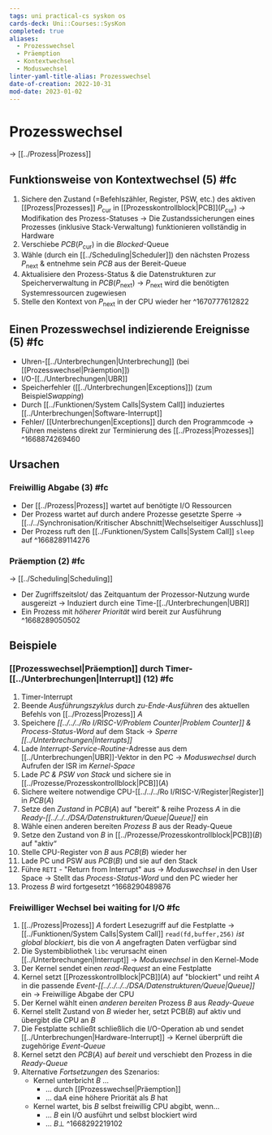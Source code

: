 ```yaml
---
tags: uni practical-cs syskon os
cards-deck: Uni::Courses::SysKon
completed: true
aliases:
  - Prozesswechsel
  - Präemption
  - Kontextwechsel
  - Moduswechsel
linter-yaml-title-alias: Prozesswechsel
date-of-creation: 2022-10-31
mod-date: 2023-01-02
---
```


# Prozesswechsel
-> [[../Prozess|Prozess]]

## Funktionsweise von Kontextwechsel (5) #fc
1. Sichere den Zustand (=Befehlszähler, Register, PSW, etc.) des aktiven [[Prozess|Prozesses]] $P_\text{cur}$ in [[Prozesskontrollblock|PCB]]$(P_\text{cur})$
	 -> Modifikation des Prozess-Statuses
	-> Die Zustandssicherungen eines Prozesses (inklusive Stack-Verwaltung) funktionieren vollständig in Hardware
2. Verschiebe $PCB(P_\text{cur})$ in die *Blocked*-Queue
3. Wähle (durch ein [[../Scheduling|Scheduler]]) den nächsten Prozess $P_\text{next}$ & entnehme sein *PCB* aus der Bereit-Queue
4. Aktualisiere den Prozess-Status & die Datenstrukturen zur Speicherverwaltung in $PCB(P_\text{next})$
	-> $P_\text{next}$ wird die benötigten Systemressourcen zugewiesen
5. Stelle den Kontext von $P_\text{next}$ in der CPU wieder her
^1670777612822

## Einen Prozesswechsel indizierende Ereignisse (5) #fc
- Uhren-[[../Unterbrechungen|Unterbrechung]] (bei [[Prozesswechsel|Präemption]])
- I/O-[[../Unterbrechungen|UBR]]
- Speicherfehler ([[../Unterbrechungen|Exceptions]]) (zum Beispiel*Swapping*)
- Durch [[../Funktionen/System Calls|System Call]] induziertes [[../Unterbrechungen|Software-Interrupt]]
- Fehler/ [[Unterbrechungen|Exceptions]] durch den Programmcode
	-> Führen meistens direkt zur Terminierung des [[../Prozess|Prozesses]]
^1668874269460

## Ursachen

### Freiwillig Abgabe (3) #fc
- Der [[../Prozess|Prozess]] wartet auf benötigte I/O Ressourcen
- Der Prozess wartet auf durch andere Prozesse gesetzte Sperre
	-> [[../../Synchronisation/Kritischer Abschnitt|Wechselseitiger Ausschluss]]
- Der Prozess ruft den [[../Funktionen/System Calls|System Call]] `sleep` auf
^1668289114276

### Präemption (2) #fc
-> [[../Scheduling|Scheduling]]
- Der Zugriffszeitslot/ das Zeitquantum der Prozessor-Nutzung wurde ausgereizt
	-> Induziert durch eine Time-[[../Unterbrechungen|UBR]]
- Ein Prozess mit *höherer Priorität* wird bereit zur Ausführung
^1668289050502

## Beispiele

### [[Prozesswechsel|Präemption]] durch Timer-[[../Unterbrechungen|Interrupt]] (12) #fc
1. Timer-Interrupt
2. Beende *Ausführungszyklus* durch *zu-Ende-Ausführen* des aktuellen Befehls von [[../Prozess|Prozess]] $A$
3. Speichere *[[../../../Ro I/RISC-V/Problem Counter|Problem Counter]] & Process-Status-Word* auf dem Stack
	 -> *Sperre [[../Unterbrechungen|Interrupts]]*
4. Lade *Interrupt-Service-Routine*-Adresse aus dem [[../Unterbrechungen|UBR]]-Vektor in den PC
	 -> *Moduswechsel* durch Aufrufen der ISR im *Kernel-Space*
5. Lade *PC & PSW von Stack* und sichere sie in [[../Prozesse/Prozesskontrollblock|PCB]]$(A)$
6. Sichere weitere notwendige CPU-[[../../../Ro I/RISC-V/Register|Register]] in $PCB(A)$
7. Setze den *Zustand* in $PCB(A)$ auf "bereit“ & reihe Prozess $A$ in die *Ready-[[../../../DSA/Datenstrukturen/Queue|Queue]]* ein
8. Wähle einen anderen bereiten *Prozess $B$* aus der Ready-Queue
9. Setze den Zustand von $B$ in [[../Prozesse/Prozesskontrollblock|PCB]]$(B)$ auf "aktiv“
10. Stelle CPU-Register von $B$ aus $PCB(B)$ wieder her
11. Lade PC und PSW aus $PCB(B)$ und sie auf den Stack
12. Führe `RETI` - "Return from Interrupt" aus
	-> *Moduswechsel* in den User Space
	-> Stellt das *Process-Status-Word* und den PC wieder her
13. Prozess $B$ wird fortgesetzt
^1668290489876

### Freiwilliger Wechsel bei waiting for I/O #fc
1. [[../Prozess|Prozess]] $A$ fordert Lesezugriff auf die Festplatte
	-> [[../Funktionen/System Calls|System Call]] `read(fd,buffer,256)` *ist global blockiert*, bis die von $A$ angefragten Daten verfügbar sind
2. Die Systembibliothek `libc` verursacht einen [[../Unterbrechungen|Interrupt]]
	-> *Moduswechsel* in den Kernel-Mode
3. Der Kernel sendet einen *read-Request* an eine Festplatte
4. Kernel setzt [[Prozesskontrollblock|PCB]]$(A)$ auf "blockiert" und reiht $A$ in die passende *Event-[[../../../../DSA/Datenstrukturen/Queue|Queue]]* ein
	 -> Freiwillige Abgabe der CPU
5. Der Kernel wählt einen *anderen bereiten* Prozess $B$ aus *Ready-Queue*
6. Kernel stellt Zustand von $B$ wieder her, setzt PCB$(B)$ auf aktiv und übergibt die CPU an $B$
7. Die Festplatte schließt schließlich die I/O-Operation ab und sendet [[../Unterbrechungen|Hardware-Interrupt]]
	-> Kernel überprüft die zugehörige *Event-Queue*
8. Kernel setzt den $PCB(A)$ auf *bereit* und verschiebt den Prozess in die *Ready-Queue*
9. Alternative *Fortsetzungen* des Szenarios:
	- Kernel unterbricht $B$ …
		- … durch [[Prozesswechsel|Präemption]]
		- … da$A$ eine höhere Priorität als $B$ hat
	- Kernel wartet, bis $B$ selbst freiwillig CPU abgibt, wenn…
		- … $B$ ein I/O ausführt und selbst blockiert wird
		- … $B\bot$
^1668292219102
